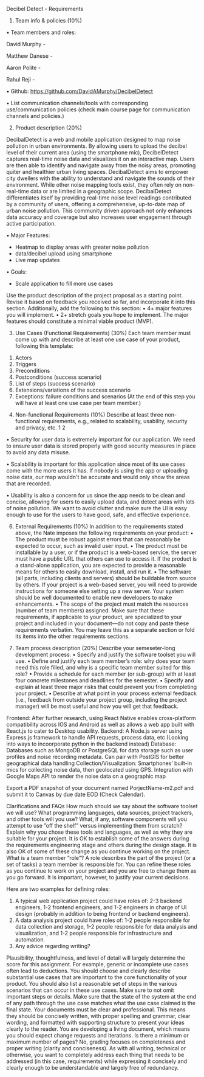 Decibel Detect - Requirements

1. Team info & policies (10%)

• Team members and roles:

  David Murphy -

  Matthew Danese -

  Aaron Polite - 

  Rahul Reji - 

• Github: https://github.com/DavidAMurphy/DecibelDetect

• List communication channels/tools with corresponding use/communication policies (check main
course page for communication channels and policies.)

2. Product description (20%)

DecibalDetect is a web and mobile application designed to map noise pollution in urban
environments. By allowing users to upload the decibel level of their current area (using the
smartphone mic), DecibelDetect captures real-time noise data and visualizes it on an interactive
map. Users are then able to identify and navigate away from the noisy areas, promoting quiter
and healthier urban living spaces. DecibalDetect aims to empower city dwellers with the ability to understand and navigate the
sounds of their environment. While other noise mapping tools exist, they often rely on
non-real-time data or are limited in a geographic scope. DecibalDetect differentiates itself by
providing real-time noise level readings contributed by a community of users, offering a
comprehensive, up-to-date map of urban noise pollution. This community driven approach not
only enhances data accuracy and coverage but also increases user engagement through active
participation.

• Major Features: 
  - Heatmap to display areas with greater noise pollution
  - data/decibel upload using smartphone
  - Live map updates

• Goals:
  - Scale application to fill more use cases

Use the product description of the project proposal as a starting point. Revise it based on feedback you
received so far, and incorporate it into this section. Additionally, add the following to this section:
• 4+ major features you will implement.
• 2+ stretch goals you hope to implement.
The major features should constitute a minimal viable product (MVP).


3. Use Cases (Functional Requirements) (30%)
Each team member must come up with and describe at least one use case of your product, following
this template:
1) Actors
2) Triggers
3) Preconditions
4) Postconditions (success scenario)
5) List of steps (success scenario)
6) Extensions/variations of the success scenario
7) Exceptions: failure conditions and scenarios
(At the end of this step you will have at least one use case per team member.)

4. Non-functional Requirements (10%)
Describe at least three non-functional requirements, e.g., related to scalability, usability, security and privacy, etc. 1 2

• Security for user data is extremely important for our application. We need to ensure user data is stored properly with good security
measures in place to avoid any data misuse.

• Scalability is important for this application since most of its use cases come with the more users it has. If nobody is using the app or uploading noise data, our map wouldn't be accurate and would only show the areas that are recorded.

• Usability is also a concern for us since the app needs to be clean and concise, allowing for users to easily upload data, and detect areas with lots of noise pollution. We want to avoid clutter and make sure the UI is easy enough to use for the users to have good, safe, and effective experience.


6. External Requirements (10%)
In addition to the requirements stated above, the Nate imposes the following requirements on your
product:
• The product must be robust against errors that can reasonably be expected to occur, such as invalid
user input.
• The product must be installable by a user, or if the product is a web-based service, the server must
have a public URL that others can use to access it. If the product is a stand-alone application, you
are expected to provide a reasonable means for others to easily download, install, and run it.
• The software (all parts, including clients and servers) should be buildable from source by others. If
your project is a web-based server, you will need to provide instructions for someone else setting up a
new server. Your system should be well documented to enable new developers to make enhancements.
• The scope of the project must match the resources (number of team members) assigned.
Make sure that these requirements, if applicable to your product, are specialized to your project and
included in your document—do not copy and paste these requirements verbatim. You may leave this as a
separate section or fold its items into the other requirements sections.

7. Team process description (20%)
Describe your semeseter-long development process.
• Specify and justify the software toolset you will use.
• Define and justify each team member’s role: why does your team need this role filled, and why is
a specific team member suited for this role?
• Provide a schedule for each member (or sub-group) with at least four concrete milestones and
deadlines for the semester.
• Specify and explain at least three major risks that could prevent you from completing your project.
• Describe at what point in your process external feedback (i.e., feedback from outside your project
group, including the project manager) will be most useful and how you will get that feedback.

Frontend: After further research, using React Native enables cross-platform compatibility across
IOS and Android as well as allows a web app built with React.js to cater to Desktop usability.
Backend: A Node.js server using Express.js framework to handle API requests, process data, etc (Looking into ways to
incoorporate python in the backend instead)
Database: Databases such as MongoDB or PostgreSQL for data storage such as user profiles
and noise recording metadata. Can pair with PostGIS for better geographical data handling
Collection/Visualization: Smartphones’ built-in mics for collecting noise data, then geolocated
using GPS. Integration with Google Maps API to render the noise data on a geographic map


Export a PDF snapshot of your document named PorjectName-m2.pdf and submit it to Canvas by due
date EOD (Check Calendar).

Clarifications and FAQs
How much should we say about the software toolset we will use? What programming languages,
data sources, project trackers, and other tools will you use? What, if any, software components will you
attempt to use ”off the shelf” versus implementing them from scratch? Explain why you chose these tools
and languages, as well as why they are suitable for your project.
It is OK to establish some of the answers during the requirements engineering stage and others during
the design stage. It is also OK of some of these change as you continue working on the project.
What is a team member ”role”? A role describes the part of the project (or a set of tasks) a team
member is responsible for. You can refine these roles as you continue to work on your project and you are
free to change them as you go forward. It is important, however, to justify your current decisions.

Here are two examples for defining roles:
1. A typical web application project could have roles of: 2-3 backend engineers, 1-2 frontend engineers,
and 1-2 engineers in charge of UI design (probably in addition to being frontend or backend engineers).
2. A data analysis project could have roles of: 1-2 people responsible for data collection and storage, 1-2
people responsible for data analysis and visualization, and 1-2 people responsible for infrastructure and
automation.
3. Any advice regarding writing?
   
Plausibility, thoughtfulness, and level of detail will largely determine the score for this assignment. For
example, generic or incomplete use cases often lead to deductions. You should choose and clearly describe
substantial use cases that are important to the core functionality of your product. You should also list a
reasonable set of steps in the various scenarios that can occur in these use cases. Make sure to not omit
important steps or details. Make sure that the state of the system at the end of any path through the use
case matches what the use case claimed is the final state.
Your documents must be clear and professional. This means they should be concisely written, with
proper spelling and grammar, clear wording, and formatted with supporting structure to present your
ideas clearly to the reader.
You are developing a living document, which means you should expect change requests and iterations.
Is there a minimum or maximum number of pages?
No, grading focuses on completeness and proper writing (clarity and conciseness). As with all writing,
technical or otherwise, you want to completely address each thing that needs to be addressed (in this case,
requirements) while expressing it concisely and clearly enough to be understandable and largely free of
redundancy.

